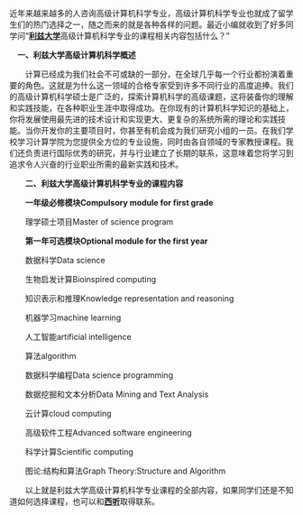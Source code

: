 近年来越来越多的人咨询高级计算机科学专业，高级计算机科学专业也就成了留学生们的热门选择之一，随之而来的就是各种各样的问题。最近小编就收到了好多同学问“[**利兹大学**](https://www.1v1edu.com.cn/school/558/)高级计算机科学专业的课程相关内容包括什么？”



　**一、利兹大学高级计算机科学概述**

　　计算已经成为我们社会不可或缺的一部分，在全球几乎每一个行业都扮演着重要的角色。这就是为什么这一领域的合格专家受到许多不同行业的高度追捧。我们的高级计算机科学硕士是广泛的，探索计算机科学的高级课题，这将装备你的理解和实践技能，在各种职业生涯中取得成功。在你现有的计算机科学知识的基础上，你将发展使用最先进的技术设计和实现更大、更复杂的系统所需的理论和实践技能。当你开发你的主要项目时，你甚至有机会成为我们研究小组的一员。在我们学校学习计算学院为您提供全方位的专业设施，同时由各自领域的专家教授课程。我们还负责进行国际优秀的研究，并与行业建立了长期的联系，这意味着您将学习到追求令人兴奋的行业职业所需的最新实践和技术。

　　**二、利兹大学高级计算机科学专业的课程内容**

　　**一年级必修模块Compulsory module for first grade**

　　理学硕士项目Master of science program

　　**第一年可选模块Optional module for the first year**

　　数据科学Data science

　　生物启发计算Bioinspired computing

　　知识表示和推理Knowledge representation and reasoning

　　机器学习machine learning

　　人工智能artificial intelligence

　　算法algorithm

　　数据科学编程Data science programming

　　数据挖掘和文本分析Data Mining and Text Analysis

　　云计算cloud computing

　　高级软件工程Advanced software engineering

　　科学计算Scientific computing

　　图论:结构和算法Graph Theory:Structure and Algorithm

　　以上就是利兹大学高级计算机科学专业课程的全部内容，如果同学们还是不知道如何选择课程，也可以和[**西听**](https://www.1v1edu.com.cn/)取得联系。